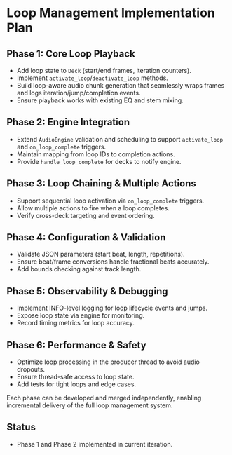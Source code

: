 # Loop Management Implementation Plan

## Phase 1: Core Loop Playback
- Add loop state to `Deck` (start/end frames, iteration counters).
- Implement `activate_loop`/`deactivate_loop` methods.
- Build loop-aware audio chunk generation that seamlessly wraps frames and logs iteration/jump/completion events.
- Ensure playback works with existing EQ and stem mixing.

## Phase 2: Engine Integration
- Extend `AudioEngine` validation and scheduling to support `activate_loop` and `on_loop_complete` triggers.
- Maintain mapping from loop IDs to completion actions.
- Provide `handle_loop_complete` for decks to notify engine.

## Phase 3: Loop Chaining & Multiple Actions
- Support sequential loop activation via `on_loop_complete` triggers.
- Allow multiple actions to fire when a loop completes.
- Verify cross-deck targeting and event ordering.

## Phase 4: Configuration & Validation
- Validate JSON parameters (start beat, length, repetitions).
- Ensure beat/frame conversions handle fractional beats accurately.
- Add bounds checking against track length.

## Phase 5: Observability & Debugging
- Implement INFO-level logging for loop lifecycle events and jumps.
- Expose loop state via engine for monitoring.
- Record timing metrics for loop accuracy.

## Phase 6: Performance & Safety
- Optimize loop processing in the producer thread to avoid audio dropouts.
- Ensure thread-safe access to loop state.
- Add tests for tight loops and edge cases.

Each phase can be developed and merged independently, enabling incremental delivery of the full loop management system.

## Status
- Phase 1 and Phase 2 implemented in current iteration.
